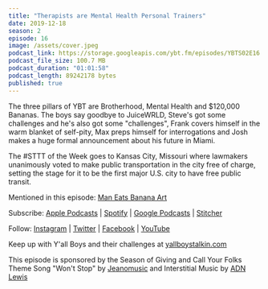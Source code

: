 ```yaml
---
title: "Therapists are Mental Health Personal Trainers"
date: 2019-12-18
season: 2
episode: 16
image: /assets/cover.jpeg
podcast_link: https://storage.googleapis.com/ybt.fm/episodes/YBTS02E16.mp3
podcast_file_size: 100.7 MB
podcast_duration: "01:01:58"
podcast_length: 89242178 bytes
published: true
---
```


The three pillars of YBT are Brotherhood, Mental Health and $120,000 Bananas. The boys say goodbye to JuiceWRLD, Steve's got some challenges and he's also got some "challenges", Frank covers himself in the warm blanket of self-pity, Max preps himself for interrogations and Josh makes a huge formal announcement about his future in Miami.

The #STTT of the Week goes to Kansas City, Missouri where lawmakers unanimously voted to make public transportation in the city free of charge, setting the stage for it to be the first major U.S. city to have free public transit.

Mentioned in this episode: [Man Eats Banana Art](https://www.youtube.com/watch?v=9ZqdfUHtkk8)

Subscribe: [Apple Podcasts](https://podcasts.apple.com/us/podcast/yall-boys-talkin/id1452781895) | [Spotify](https://open.spotify.com/show/5xzMcpzL8T5g7zGqNMoQcB?si=XiBcFHUuQiezpPAWpIqv_A) | [Google Podcasts](https://play.google.com/music/m/Icqw2qixlfgyrebhomlxrhen7k4?t=Yall_Boys_Talkin) | [Stitcher](https://www.stitcher.com/podcast/yallboystalkin/yall-boys-talkin) 

Follow: [Instagram](https://www.instagram.com/yallboystalkin/) | [Twitter](https://twitter.com/yallboystalkin) | [Facebook](https://www.facebook.com/yallboystalkin/) | [YouTube](https://www.youtube.com/channel/UCV3VM1NDsYr_M5ST8S7hcPg)

Keep up with Y'all Boys and their challenges at [yallboystalkin.com](https://ybt.fm/)

This episode is sponsored by the Season of Giving and Call Your Folks
<br>Theme Song "Won't Stop" by [Jeanomusic](https://www.jeanomusic.com/) and Interstitial Music by [ADN Lewis](https://www.adnlewis.com/)
